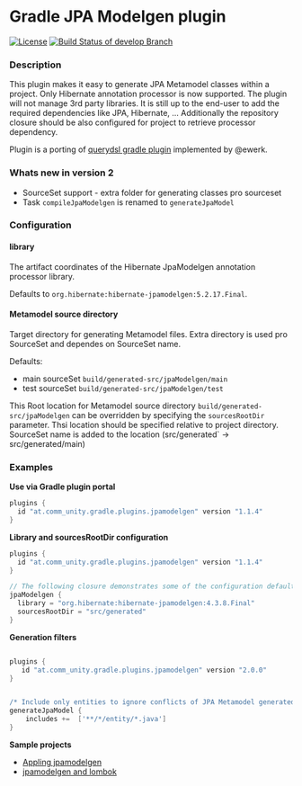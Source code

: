 # Gradle JPA Modelgen plugin

[![License](https://img.shields.io/badge/license-Apache%202-blue.svg)](#copyright-and-license)
[![Build Status of develop Branch](https://travis-ci.org/iboyko/gradle-plugins.svg?branch=develop)](https://travis-ci.org/iboyko/gradle-plugins)

### Description

This plugin makes it easy to generate JPA Metamodel classes within a project. 
Only Hibernate annotation processor is now supported. The plugin will not manage 3rd party libraries. 
It is still up to the end-user to add the required dependencies like JPA, Hibernate, ... 
Additionally the repository closure should be also configured for project to retrieve processor dependency.

Plugin is a porting of [querydsl gradle plugin](https://github.com/ewerk/gradle-plugins) implemented by @ewerk.

### Whats new in version 2
* SourceSet support - extra folder for generating classes pro sourceset
* Task `compileJpaModelgen` is renamed to `generateJpaModel`

### Configuration

#### library
The artifact coordinates of the Hibernate JpaModelgen annotation processor library.

Defaults to `org.hibernate:hibernate-jpamodelgen:5.2.17.Final`.

#### Metamodel source directory
Target directory for generating Metamodel files. Extra directory is used pro SourceSet and dependes on SourceSet name.

Defaults:
 - main sourceSet `build/generated-src/jpaModelgen/main`
 - test sourceSet `build/generated-src/jpaModelgen/test`

This Root location for Metamodel source directory `build/generated-src/jpaModelgen` can be overridden by specifying
the `sourcesRootDir` parameter. Thsi location should be specified relative to project directory.
SourceSet name is added to the location (src/generated` -> src/generated/main)


### Examples

__Use via Gradle plugin portal__

```groovy
plugins {
  id "at.comm_unity.gradle.plugins.jpamodelgen" version "1.1.4"
}
```

__Library and sourcesRootDir configuration__

```groovy
plugins {
  id "at.comm_unity.gradle.plugins.jpamodelgen" version "1.1.4"
}

// The following closure demonstrates some of the configuration defaults and is not necessary.
jpaModelgen {
  library = "org.hibernate:hibernate-jpamodelgen:4.3.8.Final"
  sourcesRootDir = "src/generated"
}

```

__Generation filters__

```groovy

plugins {
   id "at.comm_unity.gradle.plugins.jpamodelgen" version "2.0.0"
}


/* Include only entities to ignore conflicts of JPA Metamodel generated classes usage */
generateJpaModel {
    includes +=  ['**/*/entity/*.java']
}

```

__Sample projects__

* [Appling jpamodelgen](https://github.com/iboyko/gradle-plugins/tree/master/samples/jpamodelgen-sample)
* [jpamodelgen and lombok](https://github.com/iboyko/gradle-plugins/tree/master/samples/jpamodelgen-and-lombok)
